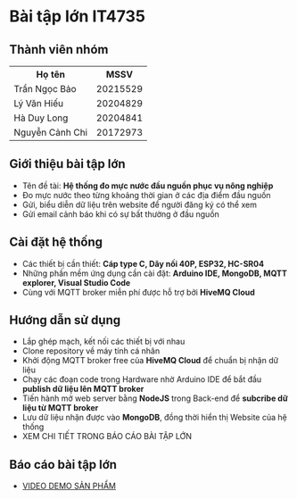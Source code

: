 # Bài tập lớn IT4735 
## Thành viên nhóm
<table>
  <tr>
    <th>Họ tên</th>
    <th>MSSV</th>
  </tr>
<tr>
  <td>Trần Ngọc Bảo</td>
  <td>20215529</td>
</tr>
<tr>
  <td>Lý Văn Hiếu</td>
  <td>20204829</td>
</tr>
<tr>
  <td>Hà Duy Long</td>
  <td>20204841</td>
</tr>
<tr>
  <td>Nguyễn Cảnh Chi</td>
  <td>20172973</td>
</tr>
</table>

## Giới thiệu bài tập lớn
<ul>
  <li>Tên đề tài: <strong>Hệ thống đo mực nước đầu nguồn phục vụ nông nghiệp</strong></li>
  <li>Đo mực nước theo từng khoảng thời gian ở các địa điểm đầu nguồn</li>
  <li>Gửi, biểu diễn dữ liệu trên website để người đăng ký có thể xem</li>
  <li>Gửi email cảnh báo khi có sự bất thường ở đầu nguồn</li>
</ul>

## Cài đặt hệ thống
<ul>
  <li>Các thiết bị cần thiết: <strong>Cáp type C, Dây nối 40P, ESP32, HC-SR04</strong></li>
  <li>Những phần mềm ứng dụng cần cài đặt: <strong>Arduino IDE, MongoDB, MQTT explorer, Visual Studio Code</strong></li>
  <li>Cùng với MQTT broker miễn phí được hỗ trợ bởi <strong>HiveMQ Cloud</strong></li>
</ul>

## Hướng dẫn sử dụng 
<ul>
  <li>Lắp ghép mạch, kết nối các thiết bị với nhau</li>
  <li>Clone repository về máy tính cá nhân</li>
  <li>Khởi động MQTT broker free của <strong>HiveMQ Cloud</strong> để chuẩn bị nhận dữ liệu</li>
  <li>Chạy các đoạn code trong Hardware nhờ Arduino IDE để bắt đầu <strong>publish dữ liệu lên MQTT broker</strong></li>
  <li>Tiến hành mở web server bằng <strong>NodeJS</strong> trong Back-end để <strong>subcribe dữ liệu từ MQTT broker</strong></li>
  <li>Lưu dữ liệu nhận được vào <strong>MongoDB</strong>, đồng thời hiển thị Website của hệ thống</li>
  <li>XEM CHI TIẾT TRONG BÁO CÁO BÀI TẬP LỚN</li>
</ul>

## Báo cáo bài tập lớn
<ul>
  <li><a href="https://husteduvn-my.sharepoint.com/:v:/g/personal/bao_tn215529_sis_hust_edu_vn/ERw_E8R_FOZPk8bD-UaxtYMBoLeBQpahqaw11ue7vcDCrA">VIDEO DEMO SẢN PHẨM</a></li>
</ul>
